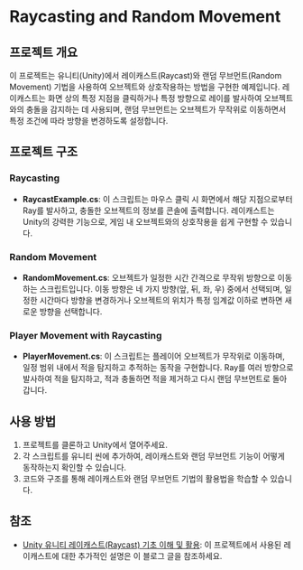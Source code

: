 # Raycasting and Random Movement

## 프로젝트 개요

이 프로젝트는 유니티(Unity)에서 레이캐스트(Raycast)와 랜덤 무브먼트(Random Movement) 기법을 사용하여 오브젝트와 상호작용하는 방법을 구현한 예제입니다. 레이캐스트는 화면 상의 특정 지점을 클릭하거나 특정 방향으로 레이를 발사하여 오브젝트와의 충돌을 감지하는 데 사용되며, 랜덤 무브먼트는 오브젝트가 무작위로 이동하면서 특정 조건에 따라 방향을 변경하도록 설정합니다.

## 프로젝트 구조

### Raycasting

- **RaycastExample.cs**: 이 스크립트는 마우스 클릭 시 화면에서 해당 지점으로부터 Ray를 발사하고, 충돌한 오브젝트의 정보를 콘솔에 출력합니다. 레이캐스트는 Unity의 강력한 기능으로, 게임 내 오브젝트와의 상호작용을 쉽게 구현할 수 있습니다.

### Random Movement

- **RandomMovement.cs**: 오브젝트가 일정한 시간 간격으로 무작위 방향으로 이동하는 스크립트입니다. 이동 방향은 네 가지 방향(앞, 뒤, 좌, 우) 중에서 선택되며, 일정한 시간마다 방향을 변경하거나 오브젝트의 위치가 특정 임계값 이하로 변하면 새로운 방향을 선택합니다.

### Player Movement with Raycasting

- **PlayerMovement.cs**: 이 스크립트는 플레이어 오브젝트가 무작위로 이동하며, 일정 범위 내에서 적을 탐지하고 추적하는 동작을 구현합니다. Ray를 여러 방향으로 발사하여 적을 탐지하고, 적과 충돌하면 적을 제거하고 다시 랜덤 무브먼트로 돌아갑니다.

## 사용 방법

1. 프로젝트를 클론하고 Unity에서 열어주세요.
2. 각 스크립트를 유니티 씬에 추가하여, 레이캐스트와 랜덤 무브먼트 기능이 어떻게 동작하는지 확인할 수 있습니다.
3. 코드와 구조를 통해 레이캐스트와 랜덤 무브먼트 기법의 활용법을 학습할 수 있습니다.

## 참조

- [Unity 유니티 레이캐스트(Raycast) 기초 이해 및 활용](https://mayquartet.com/unity-%ec%9c%a0%eb%8b%88%ed%8b%b0-%eb%a0%88%ec%9d%b4%ec%ba%90%ec%8a%a4%ed%8a%b8raycast-%ea%b8%b0%ec%b4%88-%ec%9d%b4%ed%95%b4-%eb%b0%8f-%ed%99%9c%ec%9a%a9/): 이 프로젝트에서 사용된 레이캐스트에 대한 추가적인 설명은 이 블로그 글을 참조하세요.
